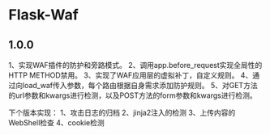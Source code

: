 Flask-Waf
=========================

1.0.0
-------------
1、实现WAF插件的防护和旁路模式。
2、调用app.before_request实现全局性的HTTP METHOD禁用。
3、实现了WAF应用层的虚拟补丁，自定义规则。
4、通过向load_waf传入参数，每个路由根据自身需求添加防护规则。
5、对GET方法的url参数和kwargs进行检测，以及POST方法的form参数和kwargs进行检测。

下个版本实现：
1、攻击日志的归档
2、jinja2注入的检测
3、上传内容的WebShell检查
4、cookie检测
